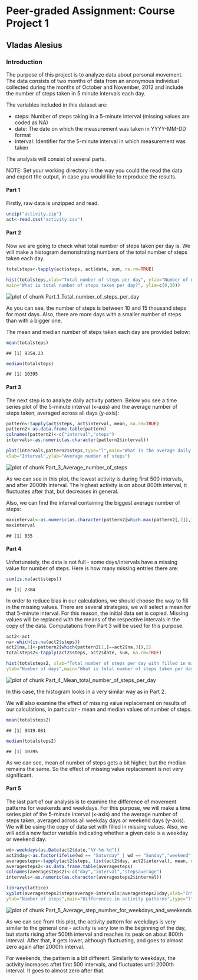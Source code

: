 # Peer-graded Assignment: Course Project 1  
## Vladas Alesius  
### Introduction  

The purpose of this project is to analyze data about personal movement.  
The data consists of two months of data from an anonymous individual collected 
during the months of October and November, 2012 and include the number of steps 
taken in 5 minute intervals each day.  

The variables included in this dataset are:

* steps: Number of steps taking in a 5-minute interval (missing values are coded as NA)
* date: The date on which the measurement was taken in YYYY-MM-DD format
* interval: Identifier for the 5-minute interval in which measurement was taken  

The analysis will consist of several parts.  

NOTE: Set your working directory in the way you could the read the data and export
the output, in case you would like to reproduce the results.

#### Part 1  

Firstly, raw data is unzipped and read.


```r
unzip("activity.zip")
act<-read.csv("activity.csv")
```

#### Part 2  
 
Now we are going to check what total number of steps taken per day is.
We will make a histogram demonstrating numbers of the total number of steps taken each day.


```r
totalsteps<-tapply(act$steps, act$date, sum, na.rm=TRUE)
```


```r
hist(totalsteps,xlab="Total number of steps per day", ylab="Number of days",  
main="What is total number of steps taken per day?", ylim=c(0,30))
```

![plot of chunk Part_1_Total_number_of_steps_per_day](figure/Part_1_Total_number_of_steps_per_day-1.png)

As you can see, the number of steps is between 10 and 15
thousand steps for most days. Also, there are more days with a smaller
number of steps than with a bigger one.

The mean and median number of steps taken each day are provided below:


```r
mean(totalsteps)
```

```
## [1] 9354.23
```

```r
median(totalsteps)
```

```
## [1] 10395
```

#### Part 3  

The next step is to analyze daily activity pattern.
Below you see a time series plot of the 5-minute interval (x-axis) and 
the average number of steps taken, averaged across all days (y-axis):


```r
pattern<-tapply(act$steps, act$interval, mean, na.rm=TRUE)
pattern2<-as.data.frame.table(pattern)
colnames(pattern2)<-c("interval","steps")
intervals<-as.numeric(as.character(pattern2$interval))
```


```r
plot(intervals,pattern2$steps,type="l",main="What is the average daily activity pattern?",  
xlab="Interval",ylab="Average number of steps")
```

![plot of chunk Part_3_Average_number_of_steps](figure/Part_3_Average_number_of_steps-1.png)

As we can see in this plot, the lowest activity is during first 500 intervals,
and after 2000th interval. The highest activity is on about 800th interval, it
fluctuates after that, but decreases in general.  

Also, we can find the interval containing the biggest average number of steps:


```r
maxinterval<-as.numeric(as.character(pattern2[which.max(pattern2[,2]),1]))
maxinterval
```

```
## [1] 835
```

#### Part 4  

Unfortunately, the data is not full - some days/intervals have a missing 
value for number of steps. Here is how many missing entries there are:  


```r
sum(is.na(act$steps))
```

```
## [1] 2304
```

In order to reduce bias in our calculations, we should choose the way to
fill in the missing values. There are several strategies, we will select
a mean for that 5-minute interval. For this reason, the initial data set 
is copied. Missing values will be replaced with the means of the respective 
intervals in the copy of the data. Computations from Part 3 will be used for this purpose.


```r
act2<-act
na<-which(is.na(act2$steps))
act2[na,1]<-pattern2[which(pattern2[1,]==act2[na,3]),2]
totalsteps2<-tapply(act2$steps, act2$date, sum, na.rm=TRUE)
```


```r
hist(totalsteps2, xlab="Total number of steps per day with filled in missing values",   
ylab="Number of days",main="What is total number of steps taken per day?", ylim=c(0,30))
```

![plot of chunk Part_4_Mean_total_number_of_steps_per_day](figure/Part_4_Mean_total_number_of_steps_per_day-1.png)

In this case, the histogram looks in a very similar way as in Part 2.  
  
We will also examine the effect of missing value replacement 
on results of our calculations, in particular - 
mean and median values of number of steps.


```r
mean(totalsteps2)
```

```
## [1] 9419.081
```

```r
median(totalsteps2)
```

```
## [1] 10395
```

As we can see, mean of number of steps gets a bit higher, but the median
remains the same. So the effect of missing value replacement is not
very significant.  

#### Part 5  

The last part of our analysis is to examine the difference of movement
patterns for weekends and weekdays. For this purpose, we will make a 
time series plot of the 5-minute interval (x-axis) and the average number 
of steps taken, averaged across all weekday days or weekend days (y-axis).
We will be using the copy of data set with filled in missing values.
Also, we will add a new factor variable indicating whether a given date 
is a weekday or weekend day. 


```r
wd<-weekdays(as.Date(act2$date,"%Y-%m-%d"))
act2$day<-as.factor(ifelse(wd == "Saturday" | wd == "Sunday","weekend","weekday"))
averagesteps<-tapply(act2$steps, list(act2$day, act2$interval), mean, na.rm=TRUE)
averagesteps2<-as.data.frame.table(averagesteps)
colnames(averagesteps2)<-c("day","interval","stepsaverage")
intervals<-as.numeric(as.character(averagesteps2$interval))
```


```r
library(lattice) 
xyplot(averagesteps2$stepsaverage~intervals|averagesteps2$day,xlab="Interval",  
ylab="Number of steps",main="Differences in activity patterns",type="l",layout=c(1,2))
```

![plot of chunk Part_5_Average_step_number_for_weekdays_and_weekends](figure/Part_5_Average_step_number_for_weekdays_and_weekends-1.png)

As we can see from this plot, the activity pattern for weekdays is very similar to
the general one - activity is very low in the beginning of the day, but starts rising
after 500th interval and reaches its peak on about 800th interval. After that, it gets lower,
although fluctuating, and goes to almost zero again after 2000th interval.  
  
For weekends, the pattern is a bit different. Similarly to weekdays, the activity
increases aftet first 500 intervals, and fluctuates until 2000th interval. It goes to almost 
zero after that.   





